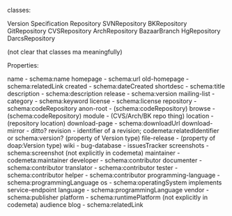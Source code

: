 classes:

Version
Specification
Repository
	SVNRepository
	BKRepository
	GitRepository
	CVSRepository
	ArchRepository
	BazaarBranch
	HgRepository
	DarcsRepository

(not clear that classes ma meaningfully)

Properties:

name 		- schema:name
homepage 	- schema:url
old-homepage 	- schema:relatedLink
created 	- schema:dateCreated
shortdesc	- schema:title
description	- schema:description
release		- schema:version
mailing-list	- 
category	- schema:keyword
license		- schema:license
repository	- schema:codeRepository
anon-root	- (schema:codeRepository)
browse		- (schema:codeRepository)
module		- (CVS/Arch/BK repo thing)
location	- (repository location)
download-page	- schema:downloadUrl
download-mirror - ditto?
revision	- identifier of a revision; codemeta:relatedIdentifier or schema:version?  (property of Version type)
file-release	- (property of doap:Version type)
wiki		- 
bug-database	- issuesTracker
screenshots	- schema:screenshot (not explicitly in codemeta)
maintainer	- codemeta:maintainer
developer	- schema:contributor
documenter	- schema:contributor
translator	- schema:contributor
tester		- schema:contributor
helper		- schema:contributor
programming-language	- schema:programmingLanguage
os			- schema:operatingSystem
implements
service-endpoint
language		- schema:programmingLanguage
vendor		- schema:publisher
platform	- schema:runtimePlatform (not explicitly in codemeta)
audience
blog		- schema:relatedLink
 

